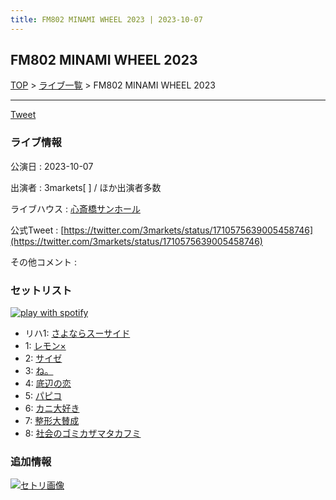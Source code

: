 ```yaml
---
title: FM802 MINAMI WHEEL 2023 | 2023-10-07
---
```

## FM802 MINAMI WHEEL 2023

[TOP](/setlist/) > [ライブ一覧](lives.html) > FM802 MINAMI WHEEL 2023

___

<a href="https://twitter.com/share?ref_src=twsrc%5Etfw" data-text="3markets[ ]セットリスト > FM802 MINAMI WHEEL 2023" class="twitter-share-button" data-via="3markets" data-hashtags="3markets" data-related="3markets" data-show-count="false">Tweet</a>

### ライブ情報

公演日
:    2023-10-07

出演者
:    3markets[ ] / ほか出演者多数

ライブハウス
:    [心斎橋サンホール](livehouse061.html)

公式Tweet
:    [https://twitter.com/3markets/status/1710575639005458746](https://twitter.com/3markets/status/1710575639005458746)

その他コメント
:    

### セットリスト


[![play with spotify](images/spotify-icon.png)](https://open.spotify.com/playlist/1NYnec4JTIFjBRJobIJ479)



*  リハ1: [さよならスーサイド](song013.html)
*  1: [レモン×](song003.html)
*  2: [サイゼ](song004.html)
*  3: [ね。](song076.html)
*  4: [底辺の恋](song008.html)
*  5: [パピコ](song036.html)
*  6: [カニ大好き](song079.html)
*  7: [整形大賛成](song005.html)
*  8: [社会のゴミカザマタカフミ](song002.html)


### 追加情報

[![セトリ画像](images/082.jpg)](images/082.jpg)





<script async src="https://platform.twitter.com/widgets.js" charset="utf-8"></script>